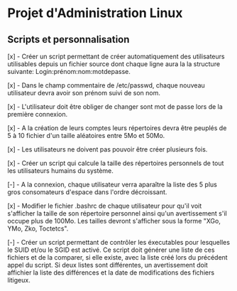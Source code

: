 # Projet d'Administration Linux

## Scripts et personnalisation

[x] - Créer un script permettant de créer automatiquement des utilisateurs utilisables depuis un fichier source dont chaque ligne aura la la structure suivante: Login:prénom:nom:motdepasse.

[x] - Dans le champ commentaire de /etc/passwd, chaque nouveau utilisateur devra avoir son prénom suivi de son nom.

[x] - L'utilisateur doit être obliger de changer sont mot de passe lors de la première connexion.

[x] - A la création de leurs comptes leurs répertoires devra être peuplés de 5 à 10 fichier d'un taille aléatoires entre 5Mo et 50Mo.

[x] - Les utilisateurs ne doivent pas pouvoir être créer plusieurs fois.

[x] - Créer un script qui calcule la taille des répertoires personnels de tout les utilisateurs humains du système.

[-] - A la connexion, chaque utilisateur verra aparaître la liste des 5 plus gros consomateurs d'espace dans l'ordre décroissant.

[x] - Modifier le fichier .bashrc de chaque utilisateur pour qu'il voit s'afficher la taille de son répertoire personnel ainsi qu'un avertissement s'il occupe plus de 100Mo. Les tailles devront s'afficher sous la forme "XGo, YMo, Zko, Toctetcs".

[-] - Créer un script permettant de contrôler les éxecutables pour lesquelles le SUID et/ou le SGID est activé. Ce script doit générer une liste de ces fichiers et de la comparer, si elle existe, avec la liste créé lors du précédent appel du script. Si deux listes sont différentes, un avertissement doit affichier la liste des différences et la date de modifications des fichiers litigeux.
